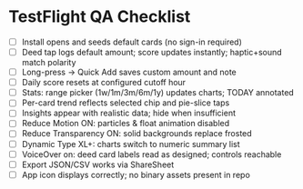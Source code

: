 # TestFlight QA Checklist

- [ ] Install opens and seeds default cards (no sign-in required)
- [ ] Deed tap logs default amount; score updates instantly; haptic+sound match polarity
- [ ] Long-press → Quick Add saves custom amount and note
- [ ] Daily score resets at configured cutoff hour
- [ ] Stats: range picker (1w/1m/3m/6m/1y) updates charts; TODAY annotated
- [ ] Per-card trend reflects selected chip and pie-slice taps
- [ ] Insights appear with realistic data; hide when insufficient
- [ ] Reduce Motion ON: particles & float animation disabled
- [ ] Reduce Transparency ON: solid backgrounds replace frosted
- [ ] Dynamic Type XL+: charts switch to numeric summary list
- [ ] VoiceOver on: deed card labels read as designed; controls reachable
- [ ] Export JSON/CSV works via ShareSheet
- [ ] App icon displays correctly; no binary assets present in repo
